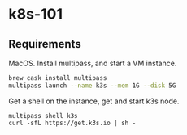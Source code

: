# k8s-101

## Requirements

MacOS. Install multipass, and start a VM instance.
```bash
brew cask install multipass
multipass launch --name k3s --mem 1G --disk 5G
```

Get a shell on the instance, get and start k3s node.
```
multipass shell k3s
curl -sfL https://get.k3s.io | sh -
```


